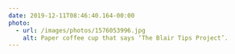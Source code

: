 ```yaml
---
date: 2019-12-11T08:46:40.164-00:00
photo:
  - url: /images/photos/1576053996.jpg
    alt: Paper coffee cup that says ‘The Blair Tips Project’.
---
```

